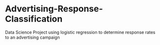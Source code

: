 # Advertising-Response-Classification
Data Science Project using logistic regression to determine response rates to an advertising campaign
